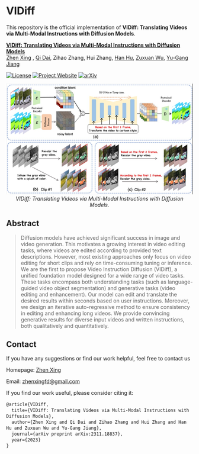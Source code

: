 # VIDiff

This repository is the official implementation of **VIDiff: Translating Videos via Multi-Modal Instructions with Diffusion Models**.

**[VIDiff: Translating Videos via Multi-Modal Instructions with Diffusion Models](https://arxiv.org/abs/2311.18837)**
<br/>
[Zhen Xing](https://chenhsing.github.io/) , [Qi Dai](https://scholar.google.com/citations?user=NSJY12IAAAAJ), Zihao Zhang, Hui Zhang, [Han Hu](https://ancientmooner.github.io/), [Zuxuan Wu](https://zxwu.azurewebsites.net/), [Yu-Gang Jiang](https://scholar.google.com/citations?user=f3_FP8AAAAAJ&hl=zh-CN)
<br/>

[![License](https://img.shields.io/badge/License-Apache%202.0-blue.svg)](https://opensource.org/licenses/Apache-2.0) [![Project Website](https://img.shields.io/badge/Project-Website-orange)](https://chenhsing.github.io/VIDiff/) [![arXiv](https://img.shields.io/badge/arXiv-2311.18837-b31b1b.svg)](https://arxiv.org/abs/2311.18837)

<p align="center">
<img src="overview.jpg" width="1080px"/>  
<br>
<em>VIDiff: Translating Videos via Multi-Modal Instructions with Diffusion Models.</em>
</p>


## Abstract
> Diffusion models have achieved significant success in image and video generation. This motivates a growing interest in video editing tasks, where videos are edited according to provided text descriptions. However, most existing approaches only focus on video editing for short clips and rely on time-consuming tuning or inference. We
are the first to propose Video Instruction Diffusion (VIDiff), a unified foundation model designed for a wide range of video tasks. These tasks encompass both understanding tasks (such as language-guided video object segmentation) and generative tasks (video editing and enhancement). Our model can edit and translate the desired results
within seconds based on user instructions. Moreover, we design an iterative auto-regressive method to ensure consistency in editing and enhancing long videos. We provide convincing generative results for diverse input videos and written instructions, both qualitatively and quantitatively.

## Contact
If you have any suggestions or find our work helpful, feel free to contact us

Homepage: [Zhen Xing](https://chenhsing.github.io)

Email: zhenxingfd@gmail.com


If you find our work useful, please consider citing it:

```
@article{VIDiff,
  title={VIDiff: Translating Videos via Multi-Modal Instructions with Diffusion Models},
  author={Zhen Xing and Qi Dai and Zihao Zhang and Hui Zhang and Han Hu and Zuxuan Wu and Yu-Gang Jiang}, 
  journal={arXiv preprint arXiv:2311.18837},
  year={2023}
}
```
